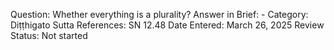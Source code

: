 Question: Whether everything is a plurality?
Answer in Brief: -
 Category: Diṭṭhigato
Sutta References: SN 12.48
Date Entered: March 26, 2025
Review Status: Not started